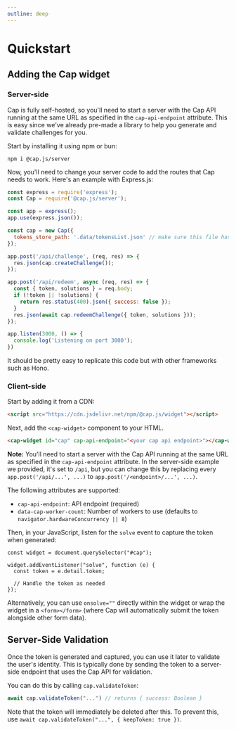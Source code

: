 ```yaml
---
outline: deep
---
```


# Quickstart
## Adding the Cap widget

### Server-side
Cap is fully self-hosted, so you'll need to start a server with the Cap API running at the same URL as specified in the `cap-api-endpoint` attribute. This is easy since we've already pre-made a library to help you generate and validate challenges for you.

Start by installing it using npm or bun:

```
npm i @cap.js/server
```

Now, you'll need to change your server code to add the routes that Cap needs to work. Here's an example with Express.js:

```js
const express = require('express');
const Cap = require('@cap.js/server');

const app = express();
app.use(express.json());

const cap = new Cap({
  tokens_store_path: '.data/tokensList.json' // make sure this file has already been created and added to your gitignore
});

app.post('/api/challenge', (req, res) => {
  res.json(cap.createChallenge());
});

app.post('/api/redeem', async (req, res) => {
  const { token, solutions } = req.body;
  if (!token || !solutions) {
    return res.status(400).json({ success: false });
  }
  res.json(await cap.redeemChallenge({ token, solutions }));
});

app.listen(3000, () => {
  console.log('Listening on port 3000');
})
```
It should be pretty easy to replicate this code but with other frameworks such as Hono.

### Client-side

Start by adding it from a CDN:

```html
<script src="https://cdn.jsdelivr.net/npm/@cap.js/widget"></script>
```

Next, add the `<cap-widget>` component to your HTML.

```html
<cap-widget id="cap" cap-api-endpoint="<your cap api endpoint>"></cap-widget>
```

**Note:** You'll need to start a server with the Cap API running at the same URL as specified in the `cap-api-endpoint` attribute. In the server-side example we provided, it's set to `/api`, but you can change this by replacing every `app.post('/api/...', ...)` to `app.post('/<endpoint>/...', ...)`.

The following attributes are supported:

* `cap-api-endpoint`: API endpoint (required)
* `data-cap-worker-count`: Number of workers to use (defaults to `navigator.hardwareConcurrency || 8`)

Then, in your JavaScript, listen for the `solve` event to capture the token when generated:

```js{3}
const widget = document.querySelector("#cap");

widget.addEventListener("solve", function (e) { 
  const token = e.detail.token;
  
  // Handle the token as needed
});
```

Alternatively, you can use `onsolve=""` directly within the widget or wrap the widget in a `<form></form>` (where Cap will automatically submit the token alongside other form data).


## Server-Side Validation

Once the token is generated and captured, you can use it later to validate the user's identity. This is typically done by sending the token to a server-side endpoint that uses the Cap API for validation.

You can do this by calling `cap.validateToken`:

```js
await cap.validateToken("...") // returns { success: Boolean }
```

Note that the token will immediately be deleted after this. To prevent this, use `await cap.validateToken("...", { keepToken: true })`.